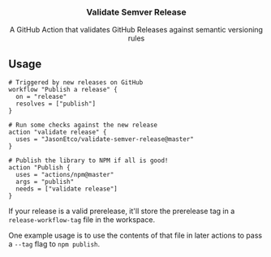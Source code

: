 <h3 align="center">Validate Semver Release</h3>
<p align="center">A GitHub Action that validates GitHub Releases against semantic versioning rules<p>

## Usage

```workflow
# Triggered by new releases on GitHub
workflow "Publish a release" {
  on = "release"
  resolves = ["publish"]
}

# Run some checks against the new release
action "validate release" {
  uses = "JasonEtco/validate-semver-release@master"
}

# Publish the library to NPM if all is good!
action "Publish {
  uses = "actions/npm@master"
  args = "publish"
  needs = ["validate release"]
}
```

If your release is a valid prerelease, it'll store the prerelease tag in a `release-workflow-tag` file in the workspace.

One example usage is to use the contents of that file in later actions to pass a `--tag` flag to `npm publish`.
